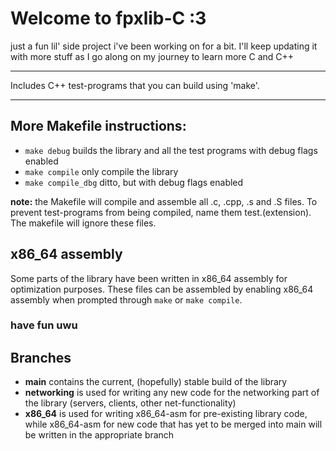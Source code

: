# Welcome to fpxlib-C :3

just a fun lil' side project i've been working on for a bit.
I'll keep updating it with more stuff as I go along on my journey to learn more C and C++

---

Includes C++ test-programs that you can build using 'make'.

---

## More Makefile instructions:

- ```make debug``` builds the library and all the test programs with debug flags enabled
- ```make compile``` only compile the library
- ```make compile_dbg``` ditto, but with debug flags enabled

**note:** the Makefile will compile and assemble all .c, .cpp, .s and .S files. To prevent test-programs from being compiled, name them test.(extension). The makefile will ignore these files.

## x86_64 assembly

Some parts of the library have been written in x86_64 assembly for optimization purposes.
These files can be assembled by enabling x86_64 assembly when prompted through ```make``` or ```make compile```.

### have fun uwu

## Branches

- **main** contains the current, (hopefully) stable build of the library
- **networking** is used for writing any new code for the networking part of
the library (servers, clients, other net-functionality)
- **x86_64** is used for writing x86_64-asm for pre-existing library code, while
x86_64-asm for new code that has yet to be merged into main will be written
in the appropriate branch
